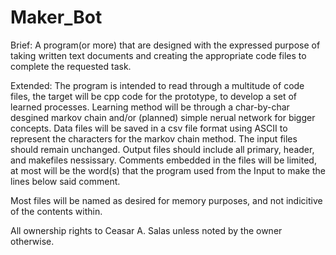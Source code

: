 # Maker_Bot

Brief: A program(or more) that are designed with the expressed purpose of taking written text documents and creating the appropriate code files to complete the requested task. 

Extended: The program is intended to read through a multitude of code files, the target will be cpp code for the prototype, to develop a set of learned processes. Learning method will be through a char-by-char desgined markov chain and/or (planned) simple nerual network for bigger concepts. Data files will be saved in a csv file format using ASCII to represent the characters for the markov chain method. The input files should remain unchanged. Output files should include all primary, header, and makefiles nessissary. Comments embedded in the files will be limited, at most will be the word(s) that the program used from the Input to make the lines below said comment. 

Most files will be named as desired for memory purposes, and not indicitive of the contents within. 

All ownership rights to Ceasar A. Salas unless noted by the owner otherwise.
